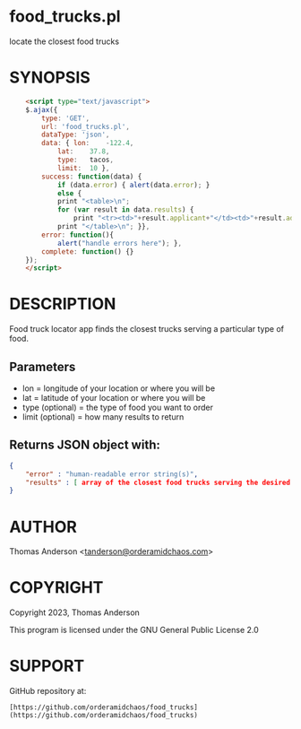 # food_trucks.pl

locate the closest food trucks

# SYNOPSIS
```html
	<script type="text/javascript">
	$.ajax({
		type: 'GET',
		url: 'food_trucks.pl',
		dataType: 'json',
		data: {	lon:	-122.4,
			lat:	37.8,
			type:	tacos,
			limit:	10 },
		success: function(data) {
		    if (data.error) { alert(data.error); }
		    else {
			print "<table>\n";
			for (var result in data.results) {
				print "<tr><td>"+result.applicant+"</td><td>"+result.address+"</td></tr>\n"; }
			print "</table>\n"; }},
		error: function(){
		    alert("handle errors here"); },
		complete: function() {}
	});
	</script>
```
# DESCRIPTION

Food truck locator app finds the closest trucks serving a particular type of food.

## Parameters

* lon = longitude of your location or where you will be
* lat = latitude of your location or where you will be
* type (optional) = the type of food you want to order
* limit (optional) = how many results to return

## Returns JSON object with:
```json
{
	"error" : "human-readable error string(s)",
	"results" : [ array of the closest food trucks serving the desired fare ]
}
```

# AUTHOR

Thomas Anderson <[tanderson@orderamidchaos.com](tanderson@orderamidchaos.com)>

# COPYRIGHT

Copyright 2023, Thomas Anderson

This program is licensed under the GNU General Public License 2.0

# SUPPORT

GitHub repository at:

	[https://github.com/orderamidchaos/food_trucks](https://github.com/orderamidchaos/food_trucks)
